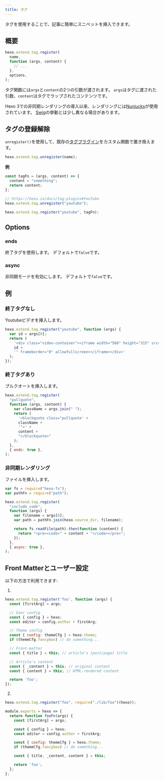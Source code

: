 ```yaml
---
title: タグ
---
```


タグを使用することで、記事に簡単にスニペットを挿入できます。

## 概要

```js
hexo.extend.tag.register(
  name,
  function (args, content) {
    // ...
  },
  options,
);
```

タグ関数には`args`と`content`の2つの引数が渡されます。 `args`はタグに渡された引数、`content`はタグでラップされたコンテンツです。

Hexo 3での非同期レンダリングの導入以来、レンダリングには[Nunjucks][]が使用されています。 [Swig][]の挙動とは少し異なる場合があります。

## タグの登録解除

`unregister()`を使用して、既存の[タグプラグイン](../docs/tag-plugins)をカスタム関数で置き換えます。

```js
hexo.extend.tag.unregister(name);
```

**例**

```js
const tagFn = (args, content) => {
  content = "something";
  return content;
};

// https://hexo.io/docs/tag-plugins#YouTube
hexo.extend.tag.unregister("youtube");

hexo.extend.tag.register("youtube", tagFn);
```

## Options

### ends

終了タグを使用します。 デフォルトで`false`です。

### async

非同期モードを有効にします。 デフォルトで`false`です。

## 例

### 終了タグなし

Youtubeビデオを挿入します。

```js
hexo.extend.tag.register("youtube", function (args) {
  var id = args[0];
  return (
    '<div class="video-container"><iframe width="560" height="315" src="http://www.youtube.com/embed/' +
    id +
    '" frameborder="0" allowfullscreen></iframe></div>'
  );
});
```

### 終了タグあり

プルクオートを挿入します。

```js
hexo.extend.tag.register(
  "pullquote",
  function (args, content) {
    var className = args.join(" ");
    return (
      '<blockquote class="pullquote' +
      className +
      '">' +
      content +
      "</blockquote>"
    );
  },
  { ends: true },
);
```

### 非同期レンダリング

ファイルを挿入します。

```js
var fs = require("hexo-fs");
var pathFn = require("path");

hexo.extend.tag.register(
  "include_code",
  function (args) {
    var filename = args[0];
    var path = pathFn.join(hexo.source_dir, filename);

    return fs.readFile(path).then(function (content) {
      return "<pre><code>" + content + "</code></pre>";
    });
  },
  { async: true },
);
```

## Front Matterとユーザー設定

以下の方法で利用できます:

1.

```js
hexo.extend.tag.register('foo', function (args) {
  const [firstArg] = args;

  // User config
  const { config } = hexo;
  const editor = config.author + firstArg;

  // Theme config
  const { config: themeCfg } = hexo.theme;
  if (themeCfg.fancybox) // do something...

  // Front-matter
  const { title } = this; // article's (post/page) title

  // Article's content
  const { _content } = this; // original content
  const { content } = this; // HTML-rendered content

  return 'foo';
});
```

2.

```js index.js
hexo.extend.tag.register("foo", require("./lib/foo")(hexo));
```

```js lib/foo.js
module.exports = hexo => {
  return function fooFn(args) {
    const [firstArg] = args;

    const { config } = hexo;
    const editor = config.author + firstArg;

    const { config: themeCfg } = hexo.theme;
    if (themeCfg.fancybox) // do something...

    const { title, _content, content } = this;

    return 'foo';
  };
};
```

[Nunjucks]: https://mozilla.github.io/nunjucks/
[Swig]: https://node-swig.github.io/swig-templates/
